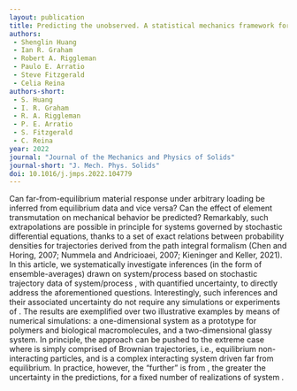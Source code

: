 ```yaml
---
layout: publication
title: Predicting the unobserved. A statistical mechanics framework for non-equilibrium material response with quantified uncertainty
authors:
 - Shenglin Huang
 - Ian R. Graham
 - Robert A. Riggleman
 - Paulo E. Arratio
 - Steve Fitzgerald 
 - Celia Reina
authors-short:
 - S. Huang
 - I. R. Graham
 - R. A. Riggleman
 - P. E. Arratio
 - S. Fitzgerald 
 - C. Reina
year: 2022
journal: "Journal of the Mechanics and Physics of Solids"
journal-short: "J. Mech. Phys. Solids"
doi: 10.1016/j.jmps.2022.104779
---
```

Can far-from-equilibrium material response under arbitrary loading be inferred from equilibrium data and vice versa? Can the effect of element transmutation on mechanical behavior be predicted? Remarkably, such extrapolations are possible in principle for systems governed by stochastic differential equations, thanks to a set of exact relations between probability densities for trajectories derived from the path integral formalism (Chen and Horing, 2007; Nummela and Andricioaei, 2007; Kieninger and Keller, 2021). In this article, we systematically investigate inferences (in the form of ensemble-averages) drawn on system/process  based on stochastic trajectory data of system/process , with quantified uncertainty, to directly address the aforementioned questions. Interestingly, such inferences and their associated uncertainty do not require any simulations or experiments of . The results are exemplified over two illustrative examples by means of numerical simulations: a one-dimensional system as a prototype for polymers and biological macromolecules, and a two-dimensional glassy system. In principle, the approach can be pushed to the extreme case where  is simply comprised of Brownian trajectories, i.e., equilibrium non-interacting particles, and  is a complex interacting system driven far from equilibrium. In practice, however, the “further”  is from , the greater the uncertainty in the predictions, for a fixed number of realizations of system .
